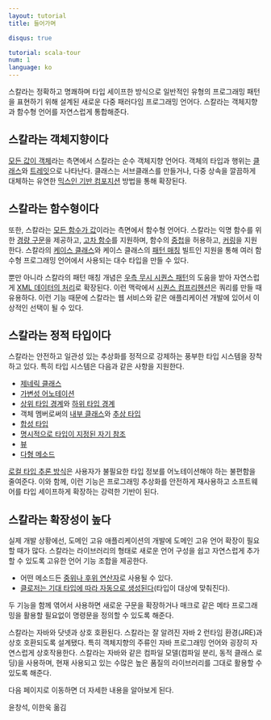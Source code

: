 ```yaml
---
layout: tutorial
title: 들어가며

disqus: true

tutorial: scala-tour
num: 1
language: ko
---
```


스칼라는 정확하고 명쾌하며 타입 세이프한 방식으로 일반적인 유형의 프로그래밍 패턴을 표현하기 위해 설계된 새로운 다중 패러다임 프로그래밍 언어다. 스칼라는 객체지향과 함수형 언어를 자연스럽게 통합해준다.

## 스칼라는 객체지향이다 ##
[모든 값이 객체](unified-types.html)라는 측면에서 스칼라는 순수 객체지향 언어다. 객체의 타입과 행위는 [클래스](classes.html)와 [트레잇](traits.html)으로 나타난다. 클래스는 서브클래스를 만들거나, 다중 상속을 깔끔하게 대체하는 유연한 [믹스인 기반 컴포지션](mixin-class-composition.html) 방법을 통해 확장된다.

## 스칼라는 함수형이다 ##
또한, 스칼라는 [모든 함수가 값](unified-types.html)이라는 측면에서 함수형 언어다. 스칼라는 익명 함수를 위한 [경량 구문](anonymous-function-syntax.html)을 제공하고, [고차 함수](higher-order-functions.html)를 지원하며, 함수의 [중첩](nested-functions.html)을 허용하고, [커링](currying.html)을 지원한다. 스칼라의 [케이스 클래스](case-classes.html)와 케이스 클래스의 [패턴 매칭](pattern-matching.html) 빌트인 지원을 통해 여러 함수형 프로그래밍 언어에서 사용되는 대수 타입을 만들 수 있다.

뿐만 아니라 스칼라의 패턴 매칭 개념은 [우측 무시 시퀀스 패턴](regular-expression-patterns.html)의 도움을 받아 자연스럽게 [XML 데이터의 처리](xml-processing.html)로 확장된다. 이런 맥락에서 [시퀀스 컴프리헨션](sequence-comprehensions.html)은 쿼리를 만들 때 유용하다. 이런 기능 때문에 스칼라는 웹 서비스와 같은 애플리케이션 개발에 있어서 이상적인 선택이 될 수 있다.

## 스칼라는 정적 타입이다 ##
스칼라는 안전하고 일관성 있는 추상화를 정적으로 강제하는 풍부한 타입 시스템을 장착하고 있다. 특히 타입 시스템은 다음과 같은 사항을 지원한다.
* [제네릭 클래스](generic-classes.html)
* [가변성 어노테이션](variances.html)
* [상위 타입 경계](upper-type-bounds.html)와 [하위 타입 경계](lower-type-bounds.html)
* 객체 멤버로써의 [내부 클래스](inner-classes.html)와 [추상 타입](abstract-types.html) 
* [합성 타입](compound-types.html)
* [명시적으로 타입이 지정된 자기 참조](explicitly-typed-self-references.html)
* [뷰](views.html)
* [다형 메소드](polymorphic-methods.html)

[로컬 타입 추론 방식](local-type-inference.html)은 사용자가 불필요한 타입 정보를 어노테이션해야 하는 불편함을 줄여준다. 이와 함께, 이런 기능은 프로그래밍 추상화를 안전하게 재사용하고 소프트웨어를 타입 세이프하게 확장하는 강력한 기반이 된다.

## 스칼라는 확장성이 높다 ##
실제 개발 상황에선, 도메인 고유 애플리케이션의 개발에 도메인 고유 언어 확장이 필요할 때가 많다. 스칼라는 라이브러리의 형태로 새로운 언어 구성을 쉽고 자연스럽게 추가할 수 있도록 고유한 언어 기능 조합을 제공한다.
* 어떤 메소드든 [중위나 후위 연산자](operators.html)로 사용될 수 있다.
* [클로저는 기대 타입에 따라 자동으로 생성된다](automatic-closures.html)(타입이 대상에 맞춰진다).

두 기능을 함께 엮어서 사용하면 새로운 구문을 확장하거나 매크로 같은 메타 프로그래밍을 활용할 필요없이 명령문을 정의할 수 있도록 해준다.

스칼라는 자바와 닷넷과 상호 호환된다.
스칼라는 잘 알려진 자바 2 런타임 환경(JRE)과 상호 호환되도록 설계됐다. 특히 객체지향의 주류인 자바 프로그래밍 언어와 굉장히 자연스럽게 상호작용한다. 스칼라는 자바와 같은 컴파일 모델(컴파일 분리, 동적 클래스 로딩)을 사용하며, 현재 사용되고 있는 수많은 높은 품질의 라이브러리를 그대로 활용할 수 있도록 해준다.

다음 페이지로 이동하면 더 자세한 내용을 알아보게 된다.

윤창석, 이한욱 옮김
